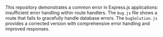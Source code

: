 This repository demonstrates a common error in Express.js applications: insufficient error handling within route handlers. The `bug.js` file shows a route that fails to gracefully handle database errors. The `bugSolution.js` provides a corrected version with comprehensive error handling and improved responses.